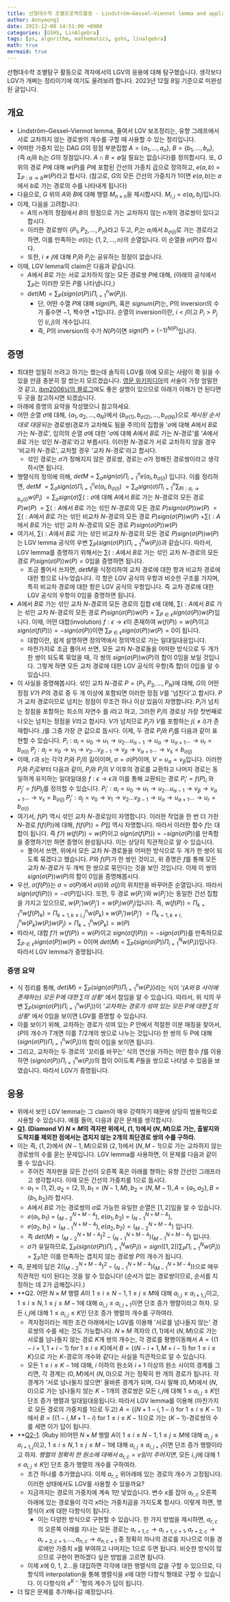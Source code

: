 ```yaml
---
title: 선형대수학 조별프로젝트활동 - Lindström–Gessel–Viennot lemma and applications
author: Annyeong1
date: 2023-12-08 14:51:00 +0900
categories: [GSHS, LinAlgebra]
tags: [ps, algorithm, mathematics, gshs, linalgebra]
math: true
mermaid: true
---
```

선형대수학 조별탐구 활동으로 격자에서의 LGV의 응용에 대해 탐구했습니다. 생각보다 LGV가 개쩌는 정리이기에 여기도 올려보려 합니다. 2023년 12월 8일 기준으로 미완성된 글입니다.
## 개요
- Lindström–Gessel–Viennot lemma, 줄여서 LGV 보조정리는, 유향 그래프에서 서로 교차하지 않는 경로쌍의 개수를 구할 때 사용할 수 있는 정리입니다. 
- 어떠한 가중치 있는 DAG $G$의 정점 부분집합 $A=\{a_1,...,a_n\}$, $B=\{b_1,...,b_n\}$, (즉 $a_i$와 $b_i$는 $G$의 정점입니다. $A \cap B = \emptyset$일 필요는 없습니다)를 정의합시다. 또, $G$ 위의 경로 $P$에 대해 $w(P)$를 $P$에 포함된 간선의 가중치 곱으로 정의하고, $e(a,b) = \sum_{P:a \rightarrow b}w(P)$라고 합시다. (참고로, $G$의 모든 간선의 가중치가 1이면 $e(a,b)$는 $a$에서 $b$로 가는 경로의 수를 나타내게 됩니다)
- 다음으로, $G$ 위의 $A$와 $B$에 대해 행렬 $M_{n \times n}$을 제시합시다. $M_{i,j}=e(a_i,b_j)$입니다.
- 이제, 다음을 고려합니다:
	- $A$의 $n$개의 정점에서 $B$의 정점으로 가는 교차하지 않는 $n$개의 경로쌍이 있다고 합시다.
	- 이러한 경로쌍이 $\{P_1, P_2, ..., P_n\}$라고 두고, $P_i$는 $a_i$에서 $b_{\sigma(i)}$로 가는 경로라고 하면, 이를 만족하는 $\sigma(i)$는 $\{1,2,...,n\}$의 순열입니다. 이 순열을 $\sigma(P)$라 합시다.
	- 또한, $i \neq j$에 대해 $P_i$와 $P_j$는 공유하는 정점이 없습니다.
- 이때, LGV lemma의 claim은 다음과 같습니다.
	- $A$에서 $B$로 가는 서로 교차하지 않는 모든 경로쌍 $P$에 대해, (아래의 공식에서 $\sum_P$는 이러한 모든 $P$를 나타냅니다,)
	- $det(M) = \sum_P (sign(\sigma(P))\Pi_{i=1}^{n}w(P_i))$.
		- 단, 어떤 수열 $P$에 대해 $sign(P)$, 혹은 $signum(P)$는, $P$의 inversion의 수가 홀수면 $-1$, 짝수면 $+1$입니다. 순열의 inversion이란, $i<j$이고 $P_i>P_j$인 $(i,j)$의 개수입니다.
		- 즉, $P$의 inversion의 수가 $N(P)$이면 $sign(P)=(-1)^{N(P)}$입니다.

## 증명
- 최대한 엄밀히 쓰려고 하기는 했는데 솔직히 LGV를 아예 모르는 사람이 쭉 읽을 수 있을 만큼 충분히 잘 썼는지 모르겠습니다. [영문 위키피디아](https://en.wikipedia.org/wiki/Lindstr%C3%B6m%E2%80%93Gessel%E2%80%93Viennot_lemma)의 서술이 가장 엄밀한 것 같고, [ibm2006님의 블로그](https://cocoachan.tistory.com/20)에도 좋은 설명이 있으므로 아래가 이해가 안 된다면 두 곳을 참고하시면 되겠습니다.
- 아래에 증명의 요약을 작성했으니 참고하세요.
- 어떤 순열 $\sigma$에 대해, $\{a_1,a_2,...,a_N\}$에서 $\{b_{\sigma(1)}, b_{\sigma(2)}, ...,b_{\sigma(N)}\}$으로 _제시된 순서대로 대응되는_ 경로쌍(경로가 교차해도 됨을 주의)의 집합을 '$\sigma$에 대해 $A$에서 $B$로 가는 $N$-경로', 임의의 순열 $\sigma$에 대한 '$\sigma$에 대해 $A$에서 $B$로 가는 $N$-경로'를 '$A$에서 $B$로 가는 섞인 $N$-경로'라고 부릅시다. 이러한 $N$-경로가 서로 교차하지 않을 경우 '비교차 $N$-경로', 교차할 경우 '교차 $N$-경로'라고 합시다.
	- 섞인 경로는 $\sigma$가 정해지지 않은 경로쌍, 경로는 $\sigma$가 정해진 경로쌍이라고 생각하시면 됩니다.
- 행렬식의 정의에 의해, $detM = \sum_\sigma sign(\sigma) \Pi_{i=1}^n e(a_i,b_{\sigma(i)})$ 입니다. 이를 정리하면, 
$detM$
$= \sum_\sigma sign(\sigma) \Pi_{i=1}^n e(a_i,b_{\sigma(i)})$
$= \sum_\sigma sign(\sigma) \Pi_{i=1}^n \sum_{Pi: a_i \rightarrow b_\sigma(i)} w(P_i)$
$= \sum_\sigma sign(\sigma) \sum(: \sigma$에 대해 $A$에서 $B$로 가는 $N$-경로의 모든 경로 $P)w(P)$
$= \sum(:A$에서 $B$로 가는 섞인 $N$-경로의 모든 경로 $P)sign(\sigma(P))w(P)$
$= \sum(: A$에서 $B$로 가는 섞인 비교차 $N$-경로의 모든 경로 $P$)$sign(\sigma(P))w(P)$
$+\sum(: A$에서 $B$로 가는 섞인 교차 $N$-경로의 모든 경로 $P)sign(\sigma(P))w(P)$
- 여기서, $\sum(: A$에서 $B$로 가는 섞인 비교차 $N$-경로의 모든 경로 $P)sign(\sigma(P))w(P)$는 LGV lemma 공식의 우변 $\sum_P (sign(\sigma(P))\Pi_{i=1}^{N}w(P_i))$과 같습니다. 따라서, LGV lemma를 증명하기 위해서는 $\sum(: A$에서 $B$로 가는 섞인 교차 $N$-경로의 모든 경로 $P) sign(\sigma(P))w(P) = 0$임을 증명하면 됩니다.
	- 조금 풀어서 쓰자면, $detM$을 식정리하여 교차 경로에 대한 항과 비교차 경로에 대한 항으로 나누었습니다. 각 항은 LGV 공식의 우항과 비슷한 구조를 가지며, 특히 비교차 경로에 대한 항은 LGV 공식의 우항입니다. 즉 교차 경로에 대한 LGV 공식의 우항이 0임을 증명하면 됩니다.
- $A$에서 $B$로 가는 섞인 교차 $N$-경로의 모든 경로의 집합 $\epsilon$에 대해, $\sum(:A$에서 $B$로 가는 섞인 교차 $N$-경로의 모든 경로 $P) sign(\sigma(P))w(P) = \sum_{P \in \epsilon} sign(\sigma(P))w(P)$입니다. 이때, 어떤 대합(involution) $f:\epsilon \to \epsilon$이 존재하여 $w(f(P))=w(P)$이고 $sign(\sigma(f(P)))=-sign(\sigma(P))$이면 $\sum_{P \in \epsilon} sign(\sigma(P))w(P) = 0$이 됩니다.
	- 대합이란, 쉽게 설명하면 정의역에서 정의역으로 가는 일대일대응입니다.
	- 마찬가지로 조금 풀어서 쓰면, 모든 교차 $N$-경로들을 어떠한 방식으로 두 개가 한 쌍이 되도록 묶었을 때, 각 쌍의 $sign(\sigma(P))w(P)$의 합이 $0$임을 보일 것입니다. 그렇게 하면 모든 교차 경로에 대한 LGV 공식의 우항(즉 합)이 $0$임을 알 수 있습니다.
- 이 사실을 증명해봅시다. 섞인 교차 $N$-경로 $P=(P_1,P_2,...,P_N)$에 대해, $G$의 어떤 정점 $V$가 $P$의 경로 중 두 개 이상에 포함되면 이러한 정점 $V$를 '넘친다'고 합시다. $P$가 교차 경로이므로 넘치는 정점이 무조건 하나 이상 있음이 자명합니다. $P_i$가 넘치는 정점을 포함하는 최소의 자연수 를 $i$라고 하고, 그러한 $P_i$의 경로상 가장 첫번째로 나오는 넘치는 정점을 $V$라고 합시다. $V$가 넘치므로 $P_j$가 $V$를 포함하는 $j(\neq i)$가 존재합니다. $j$를 그중 가장 큰 값으로 둡시다. 이제, 두 경로 $P_i$와 $P_j$를 다음과 같이 표현할 수 있습니다.
$P_i: a_i=u_0 \rightarrow u_1 \rightarrow u_2 ... u_{\alpha-1} \rightarrow u_\alpha \rightarrow u_{\alpha+1} ... \rightarrow u_r = b_{\sigma(i)}$
$P_j: a_j=v_0 \rightarrow v_1 \rightarrow v_2 ... v_{\beta-1} \rightarrow v_\beta \rightarrow v_{\alpha+1} ... \rightarrow v_s = b_{\sigma(j)}$
- 이때, $r$과 $s$는 각각 $P_i$와 $P_j$의 길이이며, $\sigma=\sigma(P)$이며, $V=u_\alpha=v_\beta$입니다. 이러한 $P_i$와 $P_j$로부터 다음과 같이, $P_i$와 $P_j$의 $V$ 이후의 경로를 교환하고 나머지 경로는 동일하게 유지하는 일대일대응 $f:\epsilon \to \epsilon$과 이를 통해 교환되는 경로 $P_{i}' = f(P)_{i}$ 와 $P_{j}' = f(P)_{j}$를 정의할 수 있습니다.
$P_{i}' : a_{i}=u_{0} \rightarrow u_1 \rightarrow u_2 ... u_{\alpha-1} \rightarrow v_\beta \rightarrow v_{\alpha+1} ... \rightarrow v_{s} = b_{\sigma(j)}$
$P_{j}' : a_{j}=v_{0} \rightarrow v_1 \rightarrow v_2 ... v_{\beta-1} \rightarrow u_\alpha \rightarrow u_{\alpha+1} ... \rightarrow u_{r} = b_{\sigma(i)}$
- 여기서, $f(P)$ 역시 섞인 교차 $N$-경로임이 자명합니다. 이러한 작업을 한 번 더 가한 $N$-경로 $f(f(P))$에 대해, $f(f(P))=P$임 역시 자명합니다. 따라서 이러한 함수 $f$는 대합이 됩니다. 즉 $f$가 $w(f(P))=w(P)$이고 $sign(\sigma(f(P)))=-sign(\sigma(P))$를 만족함을 증명하기만 하면 증명이 완성됩니다. 이는 상당히 직관적으로 알 수 있습니다.
	- 풀어서 쓰면, 위에서 모든 교차 $N$-경로들을 어떠한 방식으로 두 개가 한 쌍이 되도록 묶겠다고 했습니다. $P$와 $f(P)$가 한 쌍인 것이고, 위 증명은 $f$를 통해 모든 교차 $N$-경로가 두 개씩 한 쌍으로 묶인다는 것을 보인 것입니다. 이제 이 쌍의 $sign(\sigma(P))w(P)$의 합이 0임을 증명해봅시다.
- 우선, $\sigma(f(P))$는 $\sigma=\sigma(P)$에서 $\sigma(i)$와 $\sigma(j)$의 위치만을 바꾸어준 순열입니다. 따라서 $sign(\sigma(f(P))) = -\sigma(P)$입니다. 또한, 두 경로 $w(P_i')$와 $w(P_j')$는 동일한 간선 집합을 가지고 있으므로, $w(P_i')w(P_j')=w(P_i)w(P_j)$입니다. 즉, $w(f(P))=\Pi_{k=1}^nw(f(P)_{k})=\Pi_{k=1,k\neq i,j}^nw(P_{k})\times w(P_{i}')w(P_{j}')$
$=\Pi_{k=1,k\neq i,j}^nw(P_{k})w(P_{i})w(P_{j})=\Pi_{k=1}^nw(P_{k})=w(P)$
- 따라서, 대합 $f$가 $w(f(P))=w(P)$이고 $sign(\sigma(f(P)))=-sign(\sigma(P))$를 만족하므로 $\sum_{P \in \epsilon} sign(\sigma(P))w(P) = 0$이며 $det(M) = \sum_P (sign(\sigma(P))\Pi_{i=1}^{N}w(P_i))$입니다. 따라서 LGV lemma가 증명됩니다.

### 증명 요약
- 식 정리를 통해, $det(M) = \sum_P (sign(\sigma(P))\Pi_{i=1}^{n}w(P_i))$라는 식이 *'($A$와 $B$ 사이에 존재하는) 모든 $P$에 대한 $\sum$의 상황'* 에서 참임을 알 수 있습니다. 따라서, 위 식의 우변 $\sum_P (sign(\sigma(P))\Pi_{i=1}^{n}w(P_i))$이 *'교차하는 경로가 섞여 있는 모든 $P$에 대한 $\sum$의 상황'* 에서 0임을 보이면 LGV를 증명할 수 있습니다.
- 이를 보이기 위해, 교차하는 경로가 섞여 있는 $P$ 안에서 적절한 이분 매칭을 찾아서,($P$의 개수가 $T$개면 이를 $T/2$개의 쌍으로 나누는 것입니다) 한 쌍의 두 P에 대해 $(sign(\sigma(P))\Pi_{i=1}^{n}w(P_i))$의 합이 0임을 보이면 됩니다.
- 그리고, 교차하는 두 경로의 '꼬리를 바꾸는' 식의 연산을 가하는 어떤 함수 $f$를 이용하면 $(sign(\sigma(P))\Pi_{i=1}^{n}w(P_i))$의 합이 0이도록 $P$들을 쌍으로 나타낼 수 있음을 보였습니다. 따라서 LGV가 증명됩니다.

## 응용
- 위에서 보인 LGV lemma는 그 claim이 매우 강력하기 때문에 상당히 범용적으로 사용할 수 있습니다. 예를 들어, 다음과 같은 문제를 생각합시다.
- **[Q1](https://www.acmicpc.net/problem/27533). (Diamond V) $N \times M$의 격자판 위에서, $(1,1)$에서 $(N,M)$으로 가는, 출발지와 도착지를 제외한 점에서는 겹치지 않는 2개의 최단경로 쌍의 수를 구하라.**
- 이는 즉, $(1,2)$에서 $(N-1,M)$으로와 $(2,1)$에서 $(N,M-1)$으로 가는 교차하지 않는 경로쌍의 수를 묻는 문제입니다. LGV lemma를 사용하면, 이 문제를 다음과 같이 풀 수 있습니다.
	- 주어진 격자판을 모든 간선이 오른쪽 혹은 아래를 향하는 유향 간선인 그래프라고 생각합시다. 이때 모든 간선의 가중치를 1으로 둡시다.
	- $a_1=(1,2), a_2=(2,1), b_1=(N-1,M), b_2=(N,M-1), A=\{a_1,a_2\}, B=\{b_1,b_2\}$라 합시다.
	- $A$에서 $B$로 가는 경로쌍의 $\sigma$로 가능한 유일한 순열은 $[1,2]$임을 알 수 있습니다.
	- $e(a_{1},b_{1})$ $=$ $(^{N+M-4}_{M-2})$, $e(a_{1},b_{2})$ $=$ $(^{N+M-4}_{N-1})$,
	- $e(a_2,b_1) = (^{N+M-4}_{M-1}), e(a_2,b_2) = (^{N+M-4}_{M-2})$ 입니다.
	- 즉 $det(M)=(^{N+M-4}_{M-2})^2-(^{N+M-4}_{N-1})(^{N+M-4}_{M-1})$ 입니다.
	- $\sigma$가 유일하므로, $\sum_P (sign(\sigma(P))\Pi_{i=1}^{N}w(P_i)) = sign([1,2])\sum_P\Pi_{i=1}^{N}w(P_i)) = \sum_P1$은 이를 만족하는 겹치지 않는 경로쌍 $P$의 개수가 됩니다.
- 즉, 문제의 답은 $2((^{N+M-4}_{M-2})^2-(^{N+M-4}_{N-1})(^{N+M-4}_{M-1}))$으로 매우 직관적인 식이 된다는 것을 알 수 있습니다! (순서가 없는 경로쌍이므로, 순서를 지정하는 데 $2$가 곱해집니다.)
- **Q2. 어떤 $N \times M$ 행렬 $A$이 $1 \leq i \leq N-1, 1 \leq j \leq M$에 대해 $a_{i,j} \leq a_{i+1,j}$이고, $1 \leq i \leq N, 1 \leq j \leq M-1$에 대해 $a_{i,j} \leq a_{i,j+1}$이면 단조 증가 행렬이라고 하자. 모든 $i,j$에 대해 $1 \leq a_{i,j} \leq K$인 단조 증가 행렬의 개수를 구하여라.
	- 격자점이라는 제한 조건 아래에서는 LGV를 이용해 '서로를 넘나들지 않는' 경로쌍의 수를 세는 것도 가능합니다. $N \times M$ 격자의 $(1,1)$에서 $(N,M)$으로 가는 서로를 넘나들지 않는 경로 $K$개 쌍의 개수는, 각 경로를 평행이동해서 $A=\{(1-i+1, 1+i-1)$ for $1 \leq i \leq K\}$에서 $B=\{(N-i+1, M+i-1)$ for $1 \leq i \leq K\}$으로 가는 $K$-경로의 개수와 같다는 사실을 직관적으로 알 수 있습니다.
	- 모든 $1 \leq i \leq K-1$에 대해, $i$ 이하의 원소와 $i+1$ 이상의 원소 사이의 경계를 그리면, 각 경계는 $(0,M)$에서 $(N,0)$으로 가는 정확히 한 개의 경로가 됩니다. 각 경계가 '서로 넘나들지 않으면' 올바른 경계가 되며, 다시 말해 $(0,M)$에서 $(N,0)$으로 가는 넘나들지 않는 $K-1$개의 경로쌍은 모든 $i,j$에 대해 $1 \leq a_{i,j} \leq K$인 단조 증가 행렬과 일대일대응됩니다. 따라서 LGV lemma를 이용해 (마찬가지로 모든 경로의 가중치를 1으로 두고) $A=\{(N+1-i, 1-i)$ for $1 \leq i \leq K-1\}$에서 $B=\{(1-i, M+1-i)$ for $1 \leq i \leq K-1\}$으로 가는 $(K-1)$-경로쌍의 수를 세면 이가 답이 됩니다.
- **[Q2-1](https://www.acmicpc.net/problem/21265). (Ruby III)어떤 $N \times M$ 행렬 $A$이 $1 \leq i \leq N-1, 1 \leq j \leq M$에 대해 $a_{i,j} \leq a_{i+1,j}$이고, $1 \leq i \leq N, 1 \leq j \leq M-1$에 대해 $a_{i,j} \leq a_{i,j+1}$이면 단조 증가 행렬이라고 하자. _행렬의 정확히 한 원소에 대해서 $a_{r,c}=v$임이 주어지면_, 모든 $i,j$에 대해 $1 \leq a_{i,j} \leq K$인 단조 증가 행렬의 개수를 구하여라.
	- 조건 하나를 추가했습니다. 이제 $a_{r,c}$ 위아래에 있는 경로의 개수가 고정됩니다. 이러한 상태에서도 LGV를 사용할 수 있을까요?
	- 지금까지는 경로의 가중치에 계속 1만 넣었습니다. 변수 $x$를 잡아 $a_{r,c}$ 오른쪽 아래에 있는 경로들이 각각 $x$라는 가중치곱을 가지도록 합시다. 이렇게 하면, 행렬식이 $x$에 대한 다항식이 됩니다. 
		- 이는 다양한 방식으로 구현할 수 있습니다. 한 가지 방법을 제시하면, $a_{r,c}$의 오른쪽 아래를 지나는 모든 경로는 $a_{r+1,c} \rightarrow a_{r+1,c+1}, a_{r+2,c} \rightarrow a_{r+2,c+1}, ..., a_{n,c} \rightarrow a_{n,c+1}$ 중 정확히 하나의 경로를 지나므로 이들 경로에만 가중치 $x$를 부여하고 나머지는 1으로 두면 됩니다. 비슷한 방식이 많으므로 구현이 편하겠다 싶은 방법을 고르면 됩니다.
	- 이제 $x$에 0, 1, 2...을 대입하면 각각에 대한 행렬식의 값을 구할 수 있으므로, 다항식의 interpolation을 통해 행렬식을 $x$에 대한 다항식 형태로 구할 수 있습니다. 이 다항식의 $x^{K-1}$항의 계수가 답이 됩니다.
- 더 많은 문제를 추가해나갈 예정입니다.
